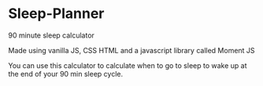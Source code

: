 # Sleep-Planner
90 minute sleep calculator

Made using vanilla JS, CSS HTML and a javascript library called Moment JS

You can use this calculator to calculate when to go to sleep to wake up at the end of your 90 min sleep cycle.


